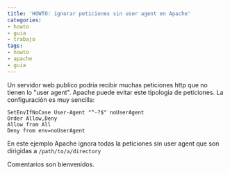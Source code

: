 ```yaml
---
title: 'HOWTO: ignorar peticiones sin user agent en Apache'
categories:
- howto
- guia
- trabajo
tags:
- howto
- apache
- guia
---
```

Un servidor web publico podria recibir muchas peticiones http que no tienen lo
"user agent". Apache puede evitar este tipologia de peticiones. La
configuración es muy sencilla:

```
SetEnvIfNoCase User-Agent "^-?$" noUserAgent  
Order Allow,Deny  
Allow from All  
Deny from env=noUserAgent
```
  
En este ejemplo Apache ignora todas la peticiones sin user agent que son
dirigidas a `/path/to/a/directory`

Comentarios son bienvenidos.